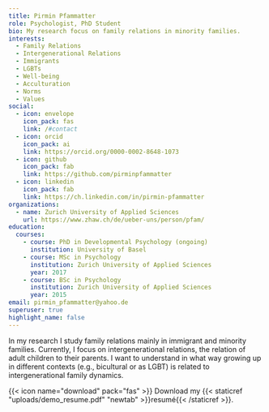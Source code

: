 ```yaml
---
title: Pirmin Pfammatter
role: Psychologist, PhD Student
bio: My research focus on family relations in minority families.
interests:
  - Family Relations
  - Intergenerational Relations
  - Immigrants
  - LGBTs
  - Well-being
  - Acculturation
  - Norms
  - Values
social:
  - icon: envelope
    icon_pack: fas
    link: /#contact
  - icon: orcid
    icon_pack: ai
    link: https://orcid.org/0000-0002-8648-1073
  - icon: github
    icon_pack: fab
    link: https://github.com/pirminpfammatter
  - icon: linkedin
    icon_pack: fab
    link: https://ch.linkedin.com/in/pirmin-pfammatter
organizations:
  - name: Zurich University of Applied Sciences
    url: https://www.zhaw.ch/de/ueber-uns/person/pfam/
education:
  courses:
    - course: PhD in Developmental Psychology (ongoing)
      institution: University of Basel
    - course: MSc in Psychology
      institution: Zurich University of Applied Sciences
      year: 2017
    - course: BSc in Psychology
      institution: Zurich University of Applied Sciences
      year: 2015
email: pirmin_pfammatter@yahoo.de
superuser: true
highlight_name: false
---
```

In my research I study family relations mainly in immigrant and minority families. Currently, I focus on intergenerational relations, the relation of adult children to their parents. I want to understand in what way growing up in different contexts (e.g., bicultural or as LGBT) is related to intergenerational family dynamics. 

{{< icon name="download" pack="fas" >}} Download my {{< staticref "uploads/demo_resume.pdf" "newtab" >}}resumé{{< /staticref >}}.
